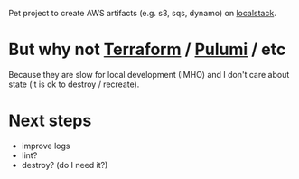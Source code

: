 Pet project to create AWS artifacts (e.g. s3, sqs, dynamo) on [localstack](https://github.com/localstack/localstack).

# But why not [Terraform](https://www.terraform.io/) / [Pulumi](https://www.pulumi.com/) / etc

Because they are slow for local development (IMHO) and I don't care about state (it is ok to destroy / recreate).

# Next steps

- improve logs
- lint?
- destroy? (do I need it?)